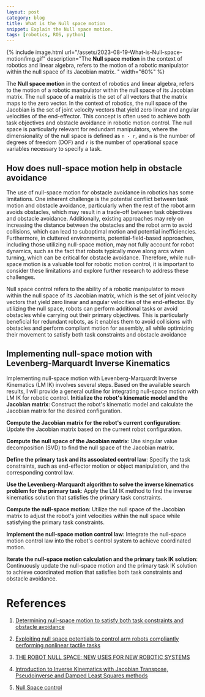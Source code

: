 ```yaml
---
layout: post
category: blog
title: What is the Null space motion
snippet: Explain the Null space motion.
tags: [robotics, ROS, python]
---
```

{% include image.html url="/assets/2023-08-19-What-is-Null-space-motion/img.gif" description="The **Null space motion** in the context of robotics and linear algebra, refers to the motion of a robotic manipulator within the null space of its Jacobian matrix. " width="60%" %}

The **Null space motion** in the context of robotics and linear algebra, refers to the motion of a robotic manipulator within the null space of its Jacobian matrix. The null space of a matrix is the set of all vectors that the matrix maps to the zero vector. In the context of robotics, the null space of the Jacobian is the set of joint velocity vectors that yield zero linear and angular velocities of the end-effector. This concept is often used to achieve both task objectives and obstacle avoidance in robotic motion control. The null space is particularly relevant for redundant manipulators, where the dimensionality of the null space is defined as ```n - r```, and ```n``` is the number of degrees of freedom (DOF) and ```r``` is the number of operational space variables necessary to specify a task.


## How does null-space motion help in obstacle avoidance

The use of null-space motion for obstacle avoidance in robotics has some limitations. One inherent challenge is the potential conflict between task motion and obstacle avoidance, particularly when the rest of the robot arm avoids obstacles, which may result in a trade-off between task objectives and obstacle avoidance. Additionally, existing approaches may rely on increasing the distance between the obstacles and the robot arm to avoid collisions, which can lead to suboptimal motion and potential inefficiencies. Furthermore, in cluttered environments, potential-field-based approaches, including those utilizing null-space motion, may not fully account for robot dynamics, such as the fact that robots typically move along arcs when turning, which can be critical for obstacle avoidance. Therefore, while null-space motion is a valuable tool for robotic motion control, it is important to consider these limitations and explore further research to address these challenges.

Null space control refers to the ability of a robotic manipulator to move within the null space of its Jacobian matrix, which is the set of joint velocity vectors that yield zero linear and angular velocities of the end-effector. By utilizing the null space, robots can perform additional tasks or avoid obstacles while carrying out their primary objectives. This is particularly beneficial for redundant robots, as it enables them to avoid collisions with obstacles and perform compliant motion for assembly, all while optimizing their movement to satisfy both task constraints and obstacle avoidance

## Implementing null-space motion with Levenberg-Marquardt Inverse Kinematics
Implementing null-space motion with Levenberg-Marquardt Inverse Kinematics (LM IK) involves several steps. Based on the available search results, I will provide a general outline for integrating null-space motion with LM IK for robotic control.
**Initialize the robot's kinematic model and the Jacobian matrix**: Construct the robot's kinematic model and calculate the Jacobian matrix for the desired configuration.

**Compute the Jacobian matrix for the robot's current configuration**: Update the Jacobian matrix based on the current robot configuration.

**Compute the null space of the Jacobian matrix**: Use singular value decomposition (SVD) to find the null space of the Jacobian matrix.

**Define the primary task and its associated control law**: Specify the task constraints, such as end-effector motion or object manipulation, and the corresponding control law.

**Use the Levenberg-Marquardt algorithm to solve the inverse kinematics problem for the primary task**: Apply the LM IK method to find the inverse kinematics solution that satisfies the primary task constraints.

**Compute the null-space motion**: Utilize the null space of the Jacobian matrix to adjust the robot's joint velocities within the null space while satisfying the primary task constraints.

**Implement the null-space motion control law**: Integrate the null-space motion control law into the robot's control system to achieve coordinated motion.

**Iterate the null-space motion calculation and the primary task IK solution**: Continuously update the null-space motion and the primary task IK solution to achieve coordinated motion that satisfies both task constraints and obstacle avoidance.

# References

1. [Determining null-space motion to satisfy both task constraints and obstacle avoidance](http://ieeexplore.ieee.org/document/7750723/)
2. [Exploiting null space potentials to control arm robots compliantly performing nonlinear tactile tasks](https://journals.sagepub.com/doi/10.1177/1729881419885473)
3. [THE ROBOT NULL SPACE: NEW USES FOR NEW ROBOTIC SYSTEMS](https://upcommons.upc.edu/bitstream/handle/2117/340989/TTJACR1de1.pdf?isAllowed=y&sequence=1)

4. [Introduction to Inverse Kinematics with Jacobian Transpose, Pseudoinverse and Damped Least Squares methods](http://graphics.cs.cmu.edu/nsp/course/15-464/Spring11/handouts/iksurvey.pdf)

5. [Null Space control](https://ropiens.tistory.com/126)